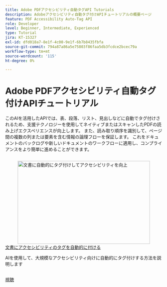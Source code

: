 ```yaml
---
title: Adobe PDFアクセシビリティ自動タグAPI Tutorials
description: Adobeアクセシビリティ自動タグ付けAPIチュートリアルの概要ページ
feature: PDF Accessibility Auto-Tag API
role: Developer
level: Beginner, Intermediate, Experienced
type: Tutorial
jira: KT-15327
exl-id: dfd018a7-8e1f-4c00-9e1f-6b7b8435fbfa
source-git-commit: 794a87a86a5e75803f86faa5db3fcdce2bcec79a
workflow-type: tm+mt
source-wordcount: '115'
ht-degree: 0%

---
```


# Adobe PDFアクセシビリティ自動タグ付けAPIチュートリアル

このAIを活用したAPIでは、表、段落、リスト、見出しなどに自動でタグ付けされるため、支援テクノロジーを使用してネイティブまたはスキャンしたPDFの読み上げエクスペリエンスが向上します。 また、読み取り順序を識別して、ページ間の複数の列または要素を含む情報の論理フローを保証します。 これをドキュメントのバックログや新しいドキュメントのワークフローに適用し、コンプライアンスをより簡単に進めることができます。

<!-- START CARDS HTML - DO NOT MODIFY BY HAND -->
<div class="columns">
    <div class="column is-half-tablet is-half-desktop is-one-third-widescreen" aria-label="Automatically tag documents for accessibility">
        <div class="card" style="height: 100%; display: flex; flex-direction: column; height: 100%;">
            <div class="card-image">
                <figure class="image x-is-16by9">
                    <a href="https://experienceleague.adobe.com/en/docs/acrobat-services-learn/tutorials/pdfaccessibility/automatically-add-tags" title="文書に自動的にタグ付けしてアクセシビリティを向上" target="_blank" rel="referrer">
                        <img class="is-bordered-r-small" src="https://experienceleague.adobe.com/en/docs/acrobat-services-learn/tutorials/pdfaccessibility/media_1f31bc2e0950c980296a75296ee8f3089d00a4d9f.png?width=400&format=webply&optimize=medium" alt="文書に自動的にタグ付けしてアクセシビリティを向上"
                             style="width: 100%; aspect-ratio: 16 / 9; object-fit: cover; overflow: hidden; display: block; margin: auto;">
                    </a>
                </figure>
            </div>
            <div class="card-content is-padded-small" style="display: flex; flex-direction: column; flex-grow: 1; justify-content: space-between;">
                <div class="top-card-content">
                    <p class="headline is-size-6 has-text-weight-bold">
                        <a href="https://experienceleague.adobe.com/en/docs/acrobat-services-learn/tutorials/pdfaccessibility/automatically-add-tags" target="_blank" rel="referrer" title="文書に自動的にタグ付けしてアクセシビリティを向上">文書にアクセシビリティのタグを自動的に付ける</a>
                    </p>
                    <p class="is-size-6">AIを使用して、大規模なアクセシビリティ向けに自動的にタグ付けする方法を説明します</p>
                </div>
                <a href="https://experienceleague.adobe.com/en/docs/acrobat-services-learn/tutorials/pdfaccessibility/automatically-add-tags" target="_blank" rel="referrer" class="spectrum-Button spectrum-Button--outline spectrum-Button--primary spectrum-Button--sizeM" style="align-self: flex-start; margin-top: 1rem;">
                    <span class="spectrum-Button-label has-no-wrap has-text-weight-bold">視聴</span>
                </a>
            </div>
        </div>
    </div>
</div>
<!-- END CARDS HTML - DO NOT MODIFY BY HAND -->